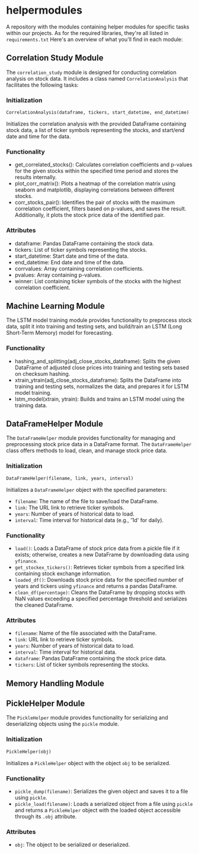 # helpermodules
A repository with the modules containing helper modules for specific tasks within our projects. 
As for the required libraries, they're all listed in `requirements.txt`
Here's an overview of what you'll find in each module: 

## Correlation Study Module

The `correlation_study` module is designed for conducting correlation analysis on stock data. It includes a class named `CorrelationAnalysis` that facilitates the following tasks:

### Initialization

```python
CorrelationAnalysis(dataframe, tickers, start_datetime, end_datetime)
```

Initializes the correlation analysis with the provided DataFrame containing stock data, a list of ticker symbols representing the stocks, and start/end date and time for the data.

### Functionality
- get_correlated_stocks(): Calculates correlation coefficients and p-values for the given stocks within the specified time period and stores the results internally.
- plot_corr_matrix(): Plots a heatmap of the correlation matrix using seaborn and matplotlib, displaying correlations between different stocks.
- corr_stocks_pair(): Identifies the pair of stocks with the maximum correlation coefficient, filters based on p-values, and saves the result. Additionally, it plots the stock price data of the identified pair.
### Attributes
- dataframe: Pandas DataFrame containing the stock data.
- tickers: List of ticker symbols representing the stocks.
- start_datetime: Start date and time of the data.
- end_datetime: End date and time of the data.
- corrvalues: Array containing correlation coefficients.
- pvalues: Array containing p-values.
- winner: List containing ticker symbols of the stocks with the highest correlation coefficient.

## Machine Learning Module

The LSTM model training module provides functionality to preprocess stock data, split it into training and testing sets, and build/train an LSTM (Long Short-Term Memory) model for forecasting.

### Functionality

- hashing_and_splitting(adj_close_stocks_dataframe): Splits the given DataFrame of adjusted close prices into training and testing sets based on checksum hashing.
- xtrain_ytrain(adj_close_stocks_dataframe): Splits the DataFrame into training and testing sets, normalizes the data, and prepares it for LSTM model training.
- lstm_model(xtrain, ytrain): Builds and trains an LSTM model using the training data.

## DataFrameHelper Module

The `DataFrameHelper` module provides functionality for managing and preprocessing stock price data in a DataFrame format. The `DataFrameHelper` class offers methods to load, clean, and manage stock price data.

### Initialization

```python
DataFrameHelper(filename, link, years, interval)
```

Initializes a `DataFrameHelper` object with the specified parameters:
- `filename`: The name of the file to save/load the DataFrame.
- `link`: The URL link to retrieve ticker symbols.
- `years`: Number of years of historical data to load.
- `interval`: Time interval for historical data (e.g., '1d' for daily).

### Functionality

- `load()`: Loads a DataFrame of stock price data from a pickle file if it exists; otherwise, creates a new DataFrame by downloading data using `yfinance`.
- `get_stockex_tickers()`: Retrieves ticker symbols from a specified link containing stock exchange information.
- `loaded_df()`: Downloads stock price data for the specified number of years and tickers using `yfinance` and returns a pandas DataFrame.
- `clean_df(percentage)`: Cleans the DataFrame by dropping stocks with NaN values exceeding a specified percentage threshold and serializes the cleaned DataFrame.

### Attributes

- `filename`: Name of the file associated with the DataFrame.
- `link`: URL link to retrieve ticker symbols.
- `years`: Number of years of historical data to load.
- `interval`: Time interval for historical data.
- `dataframe`: Pandas DataFrame containing the stock price data.
- `tickers`: List of ticker symbols representing the stocks.

## Memory Handling Module


## PickleHelper Module

The `PickleHelper` module provides functionality for serializing and deserializing objects using the `pickle` module.

### Initialization

```python
PickleHelper(obj)
```

Initializes a `PickleHelper` object with the object `obj` to be serialized.

### Functionality

- `pickle_dump(filename)`: Serializes the given object and saves it to a file using `pickle`.
- `pickle_load(filename)`: Loads a serialized object from a file using `pickle` and returns a `PickleHelper` object with the loaded object accessible through its `.obj` attribute.

### Attributes

- `obj`: The object to be serialized or deserialized.
